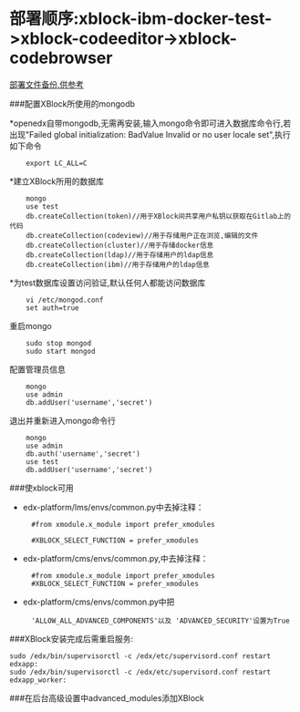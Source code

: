 部署顺序:xblock-ibm-docker-test->xblock-codeeditor->xblock-codebrowser
====

[部署文件备份,供参考](https://github.com/rainymoon911/online_experiment_platform/tree/master/OpenEdX/edx_config.backup)

###配置XBlock所使用的mongodb

*openedx自带mongodb,无需再安装,输入mongo命令即可进入数据库命令行,若出现"Failed global initialization: BadValue Invalid or no user locale set",执行如下命令

        export LC_ALL=C
        
*建立XBlock所用的数据库

        mongo
        use test
        db.createCollection(token)//用于XBlock间共享用户私钥以获取在Gitlab上的代码
        db.createCollection(codeview)//用于存储用户正在浏览,编辑的文件
        db.createCollection(cluster)//用于存储docker信息
        db.createCollection(ldap)//用于存储用户的ldap信息
        db.createCollection(ibm)//用于存储用户的ldap信息
        
*为test数据库设置访问验证,默认任何人都能访问数据库

        vi /etc/mongod.conf 
        set auth=true

重启mongo 

        sudo stop mongod
        sudo start mongod

配置管理员信息

        mongo
        use admin
        db.addUser('username','secret')
        
退出并重新进入mongo命令行

        mongo
        use admin
        db.auth('username','secret')
        use test
        db.addUser('username','secret')

###使xblock可用

* edx-platform/lms/envs/common.py中去掉注释：

        #from xmodule.x_module import prefer_xmodules
  
        #XBLOCK_SELECT_FUNCTION = prefer_xmodules
  
* edx-platform/cms/envs/common.py,中去掉注释：

        #from xmodule.x_module import prefer_xmodules
        #XBLOCK_SELECT_FUNCTION = prefer_xmodules
    
* edx-platform/cms/envs/common.py中把

        'ALLOW_ALL_ADVANCED_COMPONENTS'以及 'ADVANCED_SECURITY'设置为True
    

###XBlock安装完成后需重启服务:

    sudo /edx/bin/supervisorctl -c /edx/etc/supervisord.conf restart edxapp:
    sudo /edx/bin/supervisorctl -c /edx/etc/supervisord.conf restart edxapp_worker:
    
###在后台高级设置中advanced_modules添加XBlock
